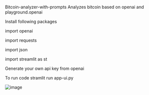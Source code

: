 Bitcoin-analyzer-with-prompts
Analyzes bitcoin based on openai and playground.openai

Install following packages

import openai

import requests

import json

import streamlit as st

Generate your own api key from openai

To run code stramlit run app-ui.py

![image](https://github.com/user-attachments/assets/c2167603-ac45-4d6c-a8e3-b29eb49ece6b)
